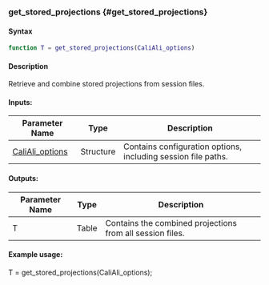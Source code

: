 ### get_stored_projections {#get_stored_projections}

#### Syntax
```matlab
function T = get_stored_projections(CaliAli_options)
```
#### Description
Retrieve and combine stored projections from session files.

#### Inputs:

| Parameter Name | Type | Description |
|----------------|------|-------------|
|  [CaliAli_options](CaliAli_parameters.md)  | Structure | Contains configuration options, including session file paths. |

#### Outputs:

| Parameter Name | Type | Description |
|----------------|------|-------------|
| T | Table | Contains the combined projections from all session files. |

#### Example usage:
T = get_stored_projections(CaliAli_options);
